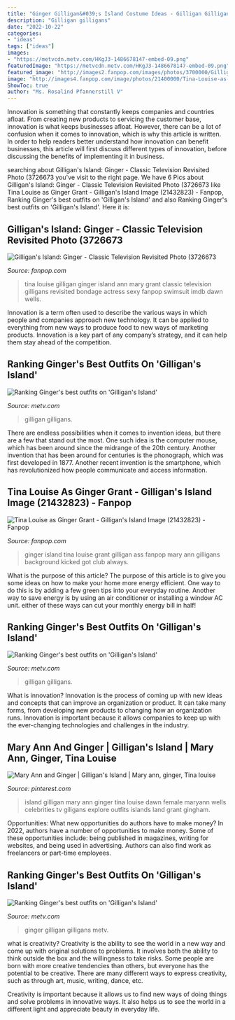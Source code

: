 ```yaml
---
title: "Ginger Gilligan&#039;s Island Costume Ideas - Gilligan Gilligans"
description: "Gilligan gilligans"
date: "2022-10-22"
categories:
- "ideas"
tags: ["ideas"]
images:
- "https://metvcdn.metv.com/HKgJ3-1486678147-embed-09.png"
featuredImage: "https://metvcdn.metv.com/HKgJ3-1486678147-embed-09.png"
featured_image: "http://images2.fanpop.com/images/photos/3700000/Gilligan-s-Island-Ginger-classic-television-revisited-3726673-417-540.jpg"
image: "http://images4.fanpop.com/image/photos/21400000/Tina-Louise-as-Ginger-Grant-gilligans-island-21432823-640-480.jpg"
ShowToc: true
author: "Ms. Rosalind Pfannerstill V"
---
```



Innovation is something that constantly keeps companies and countries afloat. From creating new products to servicing the customer base, innovation is what keeps businesses afloat. However, there can be a lot of confusion when it comes to innovation, which is why this article is written. In order to help readers better understand how innovation can benefit businesses, this article will first discuss different types of innovation, before discussing the benefits of implementing it in business.

	

		
searching about Gilligan&#039;s Island: Ginger - Classic Television Revisited Photo (3726673 you've visit to the right page. We have 6 Pics about Gilligan&#039;s Island: Ginger - Classic Television Revisited Photo (3726673 like Tina Louise as Ginger Grant - Gilligan&#039;s Island Image (21432823) - Fanpop, Ranking Ginger&#039;s best outfits on &#039;Gilligan&#039;s Island&#039; and also Ranking Ginger&#039;s best outfits on &#039;Gilligan&#039;s Island&#039;. Here it is:
		
    
## Gilligan&#039;s Island: Ginger - Classic Television Revisited Photo (3726673

<img loading=lazy src="http://images2.fanpop.com/images/photos/3700000/Gilligan-s-Island-Ginger-classic-television-revisited-3726673-417-540.jpg" onerror="this.onerror=null;this.src='https://tse1.mm.bing.net/th?id=OIP.Tlj1l-6n8qlkRQLiz7RfawHaJl&amp;pid=15.1';" alt="Gilligan&#039;s Island: Ginger - Classic Television Revisited Photo (3726673">

_Source: fanpop.com_

>tina louise gilligan ginger island ann mary grant classic television gilligans revisited bondage actress sexy fanpop swimsuit imdb dawn wells. 

	

Innovation is a term often used to describe the various ways in which people and companies approach new technology. It can be applied to everything from new ways to produce food to new ways of marketing products. Innovation is a key part of any company’s strategy, and it can help them stay ahead of the competition.

    
## Ranking Ginger&#039;s Best Outfits On &#039;Gilligan&#039;s Island&#039;

<img loading=lazy src="https://metvcdn.metv.com/HKgJ3-1486678147-embed-09.png" onerror="this.onerror=null;this.src='https://tse3.mm.bing.net/th?id=OIP.S9pEcNElFmB3qW9QSlQIQwHaE8&amp;pid=15.1';" alt="Ranking Ginger&#039;s best outfits on &#039;Gilligan&#039;s Island&#039;">

_Source: metv.com_

>gilligan gilligans. 

	

There are endless possibilities when it comes to invention ideas, but there are a few that stand out the most. One such idea is the computer mouse, which has been around since the midrange of the 20th century. Another invention that has been around for centuries is the phonograph, which was first developed in 1877. Another recent invention is the smartphone, which has revolutionized how people communicate and access information.

    
## Tina Louise As Ginger Grant - Gilligan&#039;s Island Image (21432823) - Fanpop

<img loading=lazy src="http://images4.fanpop.com/image/photos/21400000/Tina-Louise-as-Ginger-Grant-gilligans-island-21432823-640-480.jpg" onerror="this.onerror=null;this.src='https://tse1.mm.bing.net/th?id=OIP.yTMRgKFKhN2AkBYtv-gQ7wHaFj&amp;pid=15.1';" alt="Tina Louise as Ginger Grant - Gilligan&#039;s Island Image (21432823) - Fanpop">

_Source: fanpop.com_

>ginger island tina louise grant gilligan ass fanpop mary ann gilligans background kicked got club always. 

	

What is the purpose of this article?
The purpose of this article is to give you some ideas on how to make your home more energy efficient. One way to do this is by adding a few green tips into your everyday routine. Another way to save energy is by using an air conditioner or installing a window AC unit. either of these ways can cut your monthly energy bill in half!

    
## Ranking Ginger&#039;s Best Outfits On &#039;Gilligan&#039;s Island&#039;

<img loading=lazy src="https://metvcdn.metv.com/ceXgN-1486678106-embed-12.png" onerror="this.onerror=null;this.src='https://tse1.mm.bing.net/th?id=OIP.dMGP28rHGh8vwYTP6RS8YQHaE8&amp;pid=15.1';" alt="Ranking Ginger&#039;s best outfits on &#039;Gilligan&#039;s Island&#039;">

_Source: metv.com_

>gilligan gilligans. 

	

What is innovation?
Innovation is the process of coming up with new ideas and concepts that can improve an organization or product. It can take many forms, from developing new products to changing how an organization runs. Innovation is important because it allows companies to keep up with the ever-changing technologies and challenges in the industry.

    
## Mary Ann And Ginger | Gilligan&#039;s Island | Mary Ann, Ginger, Tina Louise

<img loading=lazy src="https://i.pinimg.com/736x/bd/f0/bc/bdf0bccff0b8b7eec055d9fa2a9e7be3--tina-louise-female-celebrities.jpg?b=t" onerror="this.onerror=null;this.src='https://tse2.mm.bing.net/th?id=OIP.4O2jxEKGqf529HgOo2xn9QHaFj&amp;pid=15.1';" alt="Mary Ann and Ginger | Gilligan&#039;s Island | Mary ann, ginger, Tina louise">

_Source: pinterest.com_

>island gilligan mary ann ginger tina louise dawn female maryann wells celebrities tv giligans explore outfits islands land grant gingham. 

	

Opportunities: What new opportunities do authors have to make money?
In 2022, authors have a number of opportunities to make money. Some of these opportunities include: being published in magazines, writing for websites, and being used in advertising. Authors can also find work as freelancers or part-time employees.

    
## Ranking Ginger&#039;s Best Outfits On &#039;Gilligan&#039;s Island&#039;

<img loading=lazy src="https://cdnmetv.metv.com/f23EX-1486678176-embed-06_01.png" onerror="this.onerror=null;this.src='https://tse2.mm.bing.net/th?id=OIP.20RA6x13PTWs3qIJNotoAgHaE8&amp;pid=15.1';" alt="Ranking Ginger&#039;s best outfits on &#039;Gilligan&#039;s Island&#039;">

_Source: metv.com_

>ginger gilligan gilligans metv. 

	

what is creativity?
Creativity is the ability to see the world in a new way and come up with original solutions to problems. It involves both the ability to think outside the box and the willingness to take risks.
Some people are born with more creative tendencies than others, but everyone has the potential to be creative. There are many different ways to express creativity, such as through art, music, writing, dance, etc.

Creativity is important because it allows us to find new ways of doing things and solve problems in innovative ways. It also helps us to see the world in a different light and appreciate beauty in everyday life.

